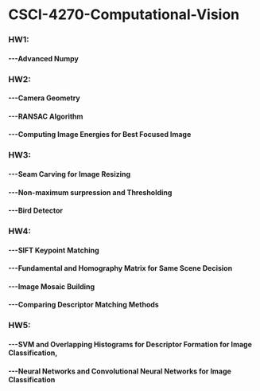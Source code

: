 # CSCI-4270-Computational-Vision
### HW1: 
#### ---Advanced Numpy

### HW2:
#### ---Camera Geometry
#### ---RANSAC Algorithm
#### ---Computing Image Energies for Best Focused Image

### HW3:
#### ---Seam Carving for Image Resizing
#### ---Non-maximum surpression and Thresholding
#### ---Bird Detector

### HW4: 
#### ---SIFT Keypoint Matching
#### ---Fundamental and Homography Matrix for Same Scene Decision
#### ---Image Mosaic Building
#### ---Comparing Descriptor Matching Methods

### HW5: 
#### ---SVM and Overlapping Histograms for Descriptor Formation for Image Classification, 
#### ---Neural Networks and Convolutional Neural Networks for Image Classification
